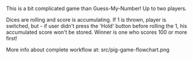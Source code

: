 This is a bit complicated game than Guess-My-Number! Up to two players.

Dices are rolling and score is accumulating. If 1 is thrown, player is switched, but - if user didn't press the 'Hold' button before rolling the 1, his accumulated score won't be stored.
Winner is one who scores 100 or more first!

More info about complete workflow at: src/pig-game-flowchart.png
